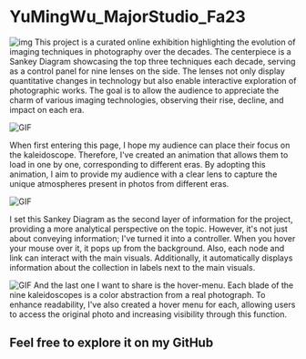 # YuMingWu_MajorStudio_Fa23

![img](png/technicolor_kaleidoscope.png)
This project is a curated online exhibition highlighting the evolution of imaging techniques in photography over the decades. The centerpiece is a Sankey Diagram showcasing the top three techniques each decade, serving as a control panel for nine lenses on the side. The lenses not only display quantitative changes in technology but also enable interactive exploration of photographic works. The goal is to allow the audience to appreciate the charm of various imaging technologies, observing their rise, decline, and impact on each era.



![GIF](gif/landingPage.gif)

When first entering this page, I hope my audience can place their focus on the kaleidoscope. Therefore, I've created an animation that allows them to load in one by one, corresponding to different eras.
By adopting this animation, I aim to provide my audience with a clear lens to capture the unique atmospheres present in photos from different eras.

![GIF](gif/sankeyInteraction.gif)

I set this Sankey Diagram as the second layer of information for the project, providing a more analytical perspective on the topic. However, it's not just about conveying information; I've turned it into a controller. When you hover your mouse over it, it pops up from the background. 
Also, each node and link can interact with the main visuals. Additionally, it automatically displays information about the collection in labels next to the main visuals.


![GIF](gif/hoverPhoto.gif)
And the last one I want to share is the hover-menu. Each blade of the nine kaleidoscopes is a color abstraction from a real photograph.
To enhance readability, I've also created a hover menu for each, allowing users to access the original photo and increasing visibility through this function. 


## Feel free to explore it on my GitHub